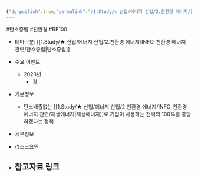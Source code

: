 ```yaml
---
{"dg-publish":true,"permalink":"/1.Study/★ 산업/에너지 산업/2.친환경 에너지/INFO_친환경 에너지 관련/RE100/","created":"2024-11-20T21:02:28.522+09:00","updated":"2025-06-03T20:07:21.109+09:00"}
---
```


#탄소중립 #친환경 #RE100 


- 테마구분:  [[1.Study/★ 산업/에너지 산업/2.친환경 에너지/INFO_친환경 에너지 관련/탄소중립\|탄소중립]]



- 주요 이벤트
	- 2023년
		- 월




- 기본정보
	- 탄소배출없는 [[1.Study/★ 산업/에너지 산업/2.친환경 에너지/INFO_친환경 에너지 관련/재생에너지\|재생에너지]]로 기업이 사용하는 전력의 100%를 충당하겠다는 정책


- 세부정보



- 리스크요인




- 참고자료 링크
	- 


